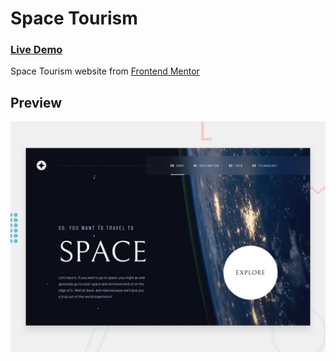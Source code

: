 # Space Tourism

### [Live Demo](https://space-tourism-steel.vercel.app/)

Space Tourism website from [Frontend Mentor](https://www.frontendmentor.io/challenges/space-tourism-multipage-website-gRWj1URZ3)

## Preview

![Project preview](./public/preview.jpg)
